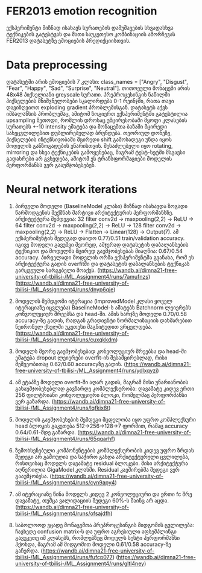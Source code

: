 # FER2013 emotion recognition
ექსპერიმენტი მიზნად ისახავს სურათების დამუშავების სხვადასხვა ტექნიკების გატესტვას და მათი საუკეთესო კომბინაციის ამორჩევას FER2013 დატასეტზე ემოციების პრედიქციისთვის.

# Data preprocessing
დატასეტში არის ემოციების 7 კლასი: class_names = ["Angry", "Disgust", "Fear", "Happy", "Sad", "Surprise", "Neutral"]. თითოეული მონაცემი არის 48x48 პიქსელიანი greyscale სურათი.
პრეპროცესინგის ნაწილში პიქსელების მნიშვნელობები სკალირდება 0-1 რეინჯში, რათა თავი დავიზღვიოთ exploding gradient პრობლემისგან. დატასეტს აქვს იმბალანსის პრობლემაც, ამიტომ 
ზოგიერთ ექსპერიმენტში გატესტილია upsampling მეთოდი, რომლის დროსაც უმცირესობაში მყოფი კლასების სურათებს +-10 intensity ემატება და მონაცემთა ბაზაში მცირედი სახეცვლილებით  დუბლირებულად ბრუნდება.
თეორიულ დონეზე, პიქსელების ინტენსივობაში მცირედი shift გამოსადეგი უნდა იყოს მოდელის განზოგადების უნარისთვის. შესაძლებელი იყო rotating, mirroring და სხვა ტექნიკების გამოყენებაც, მაგრამ ტესტ-სეტში მსგავსი
გადახრები არ გვხვდება, ამიტომ ეს ტრანსფორმაციები მოდელის პერფორმანსს ვერ გააუმჯობესებენ.

# Neural network iterations
1. პირველი მოდელი (BaselineModel კლასი) მიზნად ისახავდა ზოგადი წარმოდგენის შექმნას მარტივი არქიტექტურის პერფორმანსზე. არქიტექტურა შემდეგია:
32 filter conv2d -> maxpooling(2,2) -> ReLU -> 64 filter conv2d -> maxpooling(2,2) -> ReLU -> 128 filter conv2d -> maxpooling(2,2) -> ReLU -> Flatten -> Linear(128) -> Output(7). ამ ექსპერიმენტის შედეგად დაიდო 0.77/0.51 train/validation accuracy. იგივე მოდელი გავუშვი მეორედ, ამჯერად დატასეტის დაბალანსების ტექნიკით და მოდელმა მცირედ გაუმჯობესებას მიაღწია: 0.67/0.54 accuracy. პირველადი მოდელის ორმა ექსპერიმენტმა გვანახა, რომ ეს არქიტექტურა გადის overfitში და დატასეტის დაბალანსების ტექნიკას გარკვეული სარგებელი მოაქვს.
(https://wandb.ai/dimna21-free-university-of-tbilisi-/ML_Assignment4/runs/7amufnzs)
(https://wandb.ai/dimna21-free-university-of-tbilisi-/ML_Assignment4/runs/dnyp6qje)

2. მოდელის შემდგომი იტერაცია (ImprovedModel კლასი ყოველ იტერაციაზე იცვლება) BaselineModel-ს ამატებს Batchnorm ლეიერებს კონვოლუციურ შრეებსა და head-ში. ამის ხარჯზე მოდელი 0.70/0.58 accuracy-ზე გადის, რადგან გრადიენტი ნორმალიზაციის დახმარებით ნეირონულ ქსელში უკეთესი მაგნიტუდით ვრცელდება.
(https://wandb.ai/dimna21-free-university-of-tbilisi-/ML_Assignment4/runs/cuxqkkdm)

3. მოდელს მეორე გაუმჯობესებად კონვოლუციურ შრეებსა და head-ში ემატება dropout ლეიერები overfit-ის შესამცირებლად, რისი მეშვეობითაც 0.62/0.60 accuracyზე გადის. (https://wandb.ai/dimna21-free-university-of-tbilisi-/ML_Assignment4/runs/ydlxqyzi)

4. ამ ეტაპზე მოდელი overfit-ში აღარ გადის, მაგრამ მისი უნარიანობის გასაუმჯობესებლად გავზარდე კომპლექსურობა: დავამატე კიდევ ერთი 256 ფილტრიანი კონვოლუციური ბლოკი, რომელმაც პერფორმანსი ვერ გაზარდა. (https://wandb.ai/dimna21-free-university-of-tbilisi-/ML_Assignment4/runs/lqfkix8t)

5. მოდელის გაუმჯობესების შემდეგი მცდელობა იყო უფრო კომპლექსური head ბლოკის გაკეთება 512->256->128->7 ფორმით, რამაც accuracy 0.64/0.61-მდე გაზარდა.
(https://wandb.ai/dimna21-free-university-of-tbilisi-/ML_Assignment4/runs/65qgarhf)

6. ზემოხსენებული კომპონენტების კომპლექსურობის კიდევ უფრო ზრდას შედეგი არ გამოუღია და საჭირო გახდა არქიტექტურული ცვლილება, რისთვისაც მოდელს დავამატე residual ბლოკები. მისი არქიტექტურა აღწერილია GigaModel კლასში. Residual კავშირებმა შედეგი ვერ გააუმჯობესა.
(https://wandb.ai/dimna21-free-university-of-tbilisi-/ML_Assignment4/runs/cyn9apy4)

7. ამ იტერაციაზე წინა მოდელს კიდევ 2 კონვოლუციური და ერთი fc შრე დავამატე, თუმცა ვალიდაციის შედეგი 60%-ს მაინც არ აცდა.
(https://wandb.ai/dimna21-free-university-of-tbilisi-/ML_Assignment4/runs/ofsajdfh)

8. საბოლოოდ ვცადე მონაცემთა პრეპროცესინგის მიდგომის ცვლილება: ჩავხედე confusion matrix-ს და უფრო აგრესიული აფსემპლინგი გავუკეთე იმ კლასებს, რომლებზეც მოდელს სუსტი პერფორმანსი ჰქონდა, მაგრამ ამ მიდგომით მოდელი 0.61/0.58 accuracy-ზე გაჩერდა.
(https://wandb.ai/dimna21-free-university-of-tbilisi-/ML_Assignment4/runs/fufcp077) (https://wandb.ai/dimna21-free-university-of-tbilisi-/ML_Assignment4/runs/gltl4ney)
